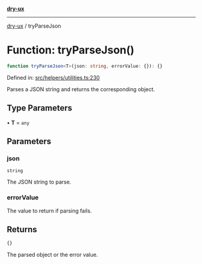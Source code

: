[**dry-ux**](../README.md)

***

[dry-ux](../README.md) / tryParseJson

# Function: tryParseJson()

```ts
function tryParseJson<T>(json: string, errorValue: {}): {}
```

Defined in: [src/helpers/utilities.ts:230](https://github.com/navedr/dry-ux/blob/f464198215bbdbf8f80dadda55a7d0d7eeb0411c/src/helpers/utilities.ts#L230)

Parses a JSON string and returns the corresponding object.

## Type Parameters

• **T** = `any`

## Parameters

### json

`string`

The JSON string to parse.

### errorValue

The value to return if parsing fails.

## Returns

```ts
{}
```

The parsed object or the error value.

